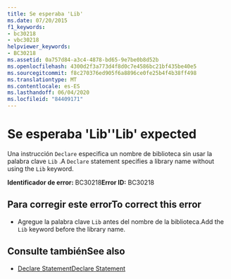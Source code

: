 ```yaml
---
title: Se esperaba 'Lib'
ms.date: 07/20/2015
f1_keywords:
- bc30218
- vbc30218
helpviewer_keywords:
- BC30218
ms.assetid: 0a757d84-a3c4-4878-bd65-9e7be0b8d52b
ms.openlocfilehash: 4300d2f3a773d4f8d0c7e4586bc21bf435be40e5
ms.sourcegitcommit: f8c270376ed905f6a8896ce0fe25b4f4b38ff498
ms.translationtype: MT
ms.contentlocale: es-ES
ms.lasthandoff: 06/04/2020
ms.locfileid: "84409171"
---
```

# <a name="lib-expected"></a><span data-ttu-id="7f659-102">Se esperaba 'Lib'</span><span class="sxs-lookup"><span data-stu-id="7f659-102">'Lib' expected</span></span>
<span data-ttu-id="7f659-103">Una instrucción `Declare` especifica un nombre de biblioteca sin usar la palabra clave `Lib` .</span><span class="sxs-lookup"><span data-stu-id="7f659-103">A `Declare` statement specifies a library name without using the `Lib` keyword.</span></span>  
  
 <span data-ttu-id="7f659-104">**Identificador de error:** BC30218</span><span class="sxs-lookup"><span data-stu-id="7f659-104">**Error ID:** BC30218</span></span>  
  
## <a name="to-correct-this-error"></a><span data-ttu-id="7f659-105">Para corregir este error</span><span class="sxs-lookup"><span data-stu-id="7f659-105">To correct this error</span></span>  
  
- <span data-ttu-id="7f659-106">Agregue la palabra clave `Lib` antes del nombre de la biblioteca.</span><span class="sxs-lookup"><span data-stu-id="7f659-106">Add the `Lib` keyword before the library name.</span></span>  
  
## <a name="see-also"></a><span data-ttu-id="7f659-107">Consulte también</span><span class="sxs-lookup"><span data-stu-id="7f659-107">See also</span></span>

- [<span data-ttu-id="7f659-108">Declare Statement</span><span class="sxs-lookup"><span data-stu-id="7f659-108">Declare Statement</span></span>](../language-reference/statements/declare-statement.md)
